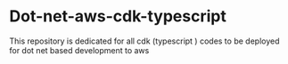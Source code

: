 # Dot-net-aws-cdk-typescript
This repository is dedicated for all cdk (typescript ) codes to be deployed for dot net based development to aws
